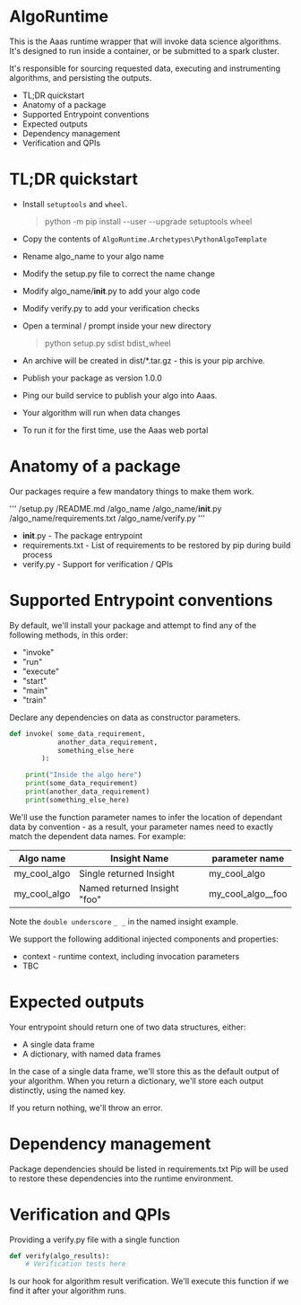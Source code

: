 # AlgoRuntime

This is the Aaas runtime wrapper that will invoke data science algorithms.
It's designed to run inside a container, or be submitted to a spark cluster.

It's responsible for sourcing requested data, executing and instrumenting algorithms, and persisting the outputs.

* TL;DR quickstart
* Anatomy of a package
* Supported Entrypoint conventions
* Expected outputs
* Dependency management
* Verification and QPIs

# TL;DR quickstart

* Install `setuptools` and `wheel`.

    > python -m pip install --user --upgrade setuptools wheel

* Copy the contents of `AlgoRuntime.Archetypes\PythonAlgoTemplate`
* Rename algo_name to your algo name
* Modify the setup.py file to correct the name change
* Modify algo_name/__init__.py to add your algo code
* Modify verify.py to add your verification checks
* Open a terminal / prompt inside your new directory

	> python setup.py sdist bdist_wheel

* An archive will be created in dist/*.tar.gz - this is your pip archive.
* Publish your package as version 1.0.0
* Ping our build service to publish your algo into Aaas.
* Your algorithm will run when data changes
* To run it for the first time, use the Aaas web portal

# Anatomy of a package

Our packages require a few mandatory things to make them work.

'''
    /setup.py
    /README.md
    /algo_name
    /algo_name/__init__.py
    /algo_name/requirements.txt
    /algo_name/verify.py
'''

* __init__.py - The package entrypoint
* requirements.txt - List of requirements to be restored by pip during build process
* verify.py - Support for verification / QPIs

# Supported Entrypoint conventions

By default, we'll install your package and attempt to find any of the following methods, in this order:

* "invoke"
* "run"
* "execute"
* "start"
* "main"
* "train"

Declare any dependencies on data as constructor parameters.

```python
def invoke( some_data_requirement, 
            another_data_requirement,
            something_else_here
        ):

    print("Inside the algo here")
    print(some_data_requirement)
    print(another_data_requirement)
    print(something_else_here)
```

We'll use the function parameter names to infer the location of dependant data by convention - as a result, your parameter names need to exactly match the dependent data names.
For example:

| Algo name    | Insight Name                    | parameter name       |
|--------------|---------------------------------|----------------------|
| my_cool_algo | Single returned Insight         | my_cool_algo         |
| my_cool_algo | Named returned Insight "foo"    | my_cool_algo__foo    |

Note the `double underscore` `_ _` in the named insight example.

We support the following additional injected components and properties:

* context - runtime context, including invocation parameters
* TBC

# Expected outputs

Your entrypoint should return one of two data structures, either:

* A single data frame
* A dictionary, with named data frames

In the case of a single data frame, we'll store this as the default output of your algorithm.
When you return a dictionary, we'll store each output distinctly, using the named key.

If you return nothing, we'll throw an error.

# Dependency management

Package dependencies should be listed in requirements.txt
Pip will be used to restore these dependencies into the runtime environment.

# Verification and QPIs

Providing a verify.py file with a single function

```python
def verify(algo_results):
    # Verification tests here
```

Is our hook for algorithm result verification.
We'll execute this function if we find it after your algorithm runs.